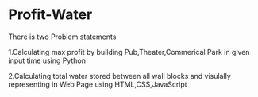 # Profit-Water

There is two Problem statements

1.Calculating max profit by building Pub,Theater,Commerical Park in given input time  using Python

2.Calculating total water stored between all wall blocks and visulally representing in Web Page using HTML,CSS,JavaScript
